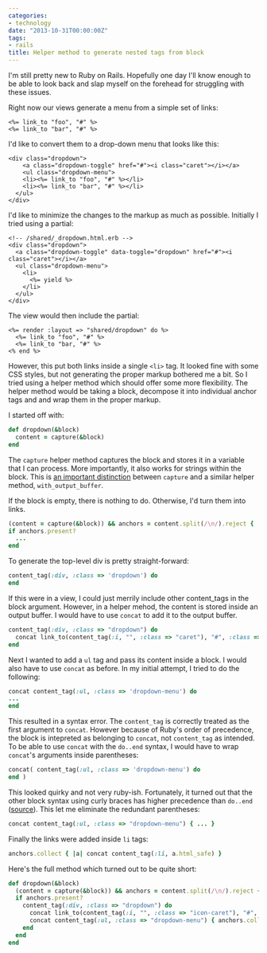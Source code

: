 ```yaml
---
categories:
- technology
date: "2013-10-31T00:00:00Z"
tags:
- rails
title: Helper method to generate nested tags from block
---
```

  
I'm still pretty new to Ruby on Rails. Hopefully one day I'll know enough to be able to look back and slap myself on the forehead for struggling with these issues.

Right now our views generate a menu from a simple set of links:
``` erb
<%= link_to "foo", "#" %>
<%= link_to "bar", "#" %>
```

I'd like to convert them to a drop-down menu that looks like this:
``` erb
<div class="dropdown">
	<a class="dropdown-toggle" href="#"><i class="caret"></i></a>
	<ul class="dropdown-menu">
    <li><%= link_to "foo", "#" %></li> 
    <li><%= link_to "bar", "#" %></li>
  </ul>
</div>
```


I'd like to minimize the changes to the markup as much as possible.  Initially I tried using a partial:
``` erb
<!-- /shared/_dropdown.html.erb -->
<div class="dropdown">
  <a class="dropdown-toggle" data-toggle="dropdown" href="#"><i class="caret"></i></a>
  <ul class="dropdown-menu">
    <li>
      <%= yield %>
    </li>
  </ul>
</div>
```

The view would then include the partial:
``` erb
<%= render :layout => "shared/dropdown" do %>
  <%= link_to "foo", "#" %>
  <%= link_to "bar, "#" %>
<% end %>
```

However, this put both links inside a single `<li>` tag.  It looked fine with some CSS styles, but not generating the proper markup bothered me a bit.  So I tried using a helper method which should offer some more flexibility.  The helper method would be taking a block, decompose it into individual anchor tags and and wrap them in the proper markup.

I started off with:
``` ruby
def dropdown(&block)
  content = capture(&block)
end
```

The `capture` helper method captures the block and stores it in a variable that I can process. More importantly, it also works for strings within the block.  This is [an important distinction](http://blog.agile-pandas.com/2011/01/13/rails-capture-vs-with-output-buffer) between `capture` and a similar helper method, `with_output_buffer`.

If the block is empty, there is nothing to do. Otherwise, I'd turn them into links.

``` ruby
(content = capture(&block)) && anchors = content.split(/\n/).reject { |a| a.empty? }
if anchors.present?
  ...
end
```

To generate the top-level div is pretty straight-forward:
``` ruby
content_tag(:div, :class => 'dropdown') do
end
```

If this were in a view, I could just merrily include other content_tags in the block argument.  However, in a helper mehod, the content is stored inside an output buffer.  I would have to use `concat` to add it to the output buffer.
``` ruby
content_tag(:div, :class => "dropdown") do
  concat link_to(content_tag(:i, "", :class => "caret"), "#", :class => "dropdown-toggle", :data => { :toggle => "dropdown" })
end
```

Next I wanted to add a `ul` tag and pass its content inside a block. I would also have to use `concat` as before.  In my initial attempt, I tried to do the following:
``` ruby
concat content_tag(:ul, :class => 'dropdown-menu') do
...
end 
```
This resulted in a syntax error. The `content_tag` is correctly treated as the first argument to `concat`.  However because of Ruby's order of precedence, the block is intepreted as belonging to `concat`, not `content_tag` as intended.  To be able to use `concat` with the `do..end` syntax, I would have to wrap `concat`'s arguments inside parentheses:
``` ruby
concat( content_tag(:ul, :class => 'dropdown-menu') do 
end )
```
This looked quirky and not very ruby-ish.  Fortunately, it turned out that the other block syntax using curly braces has higher precedence than `do..end` ([source](http://stackoverflow.com/questions/2122380/using-do-block-vs-brackets?lq=1)).  This let me eliminate the redundant parentheses:
``` ruby
concat content_tag(:ul, :class => "dropdown-menu") { ... }
```

Finally the links were added inside `li` tags:
``` ruby
anchors.collect { |a| concat content_tag(:li, a.html_safe) }
```

Here's the full method which turned out to be quite short:
``` ruby
def dropdown(&block)
  (content = capture(&block)) && anchors = content.split(/\n/).reject { |a| a.blank? }
  if anchors.present?
    content_tag(:div, :class => "dropdown") do
      concat link_to(content_tag(:i, "", :class => "icon-caret"), "#", :class => "dropdown-toggle #{toggleClass}", :data => { :toggle => "dropdown" })
      concat content_tag(:ul, :class => "dropdown-menu") { anchors.collect { |a| concat content_tag(:li, a.html_safe) } }
    end
  end
end
```